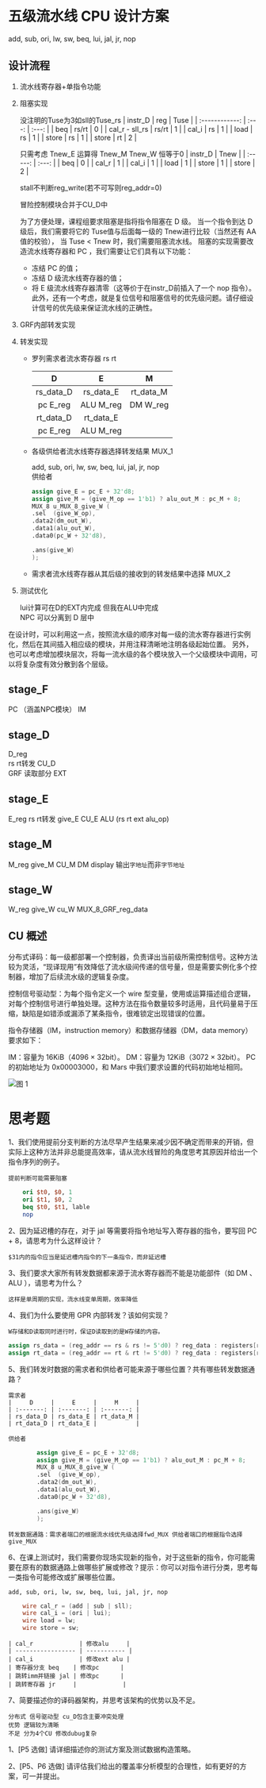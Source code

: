 # 五级流水线 CPU 设计方案        
add, sub, ori, lw, sw, beq, lui, jal, jr, nop

## 设计流程   

1. 流水线寄存器+单指令功能  
2. 阻塞实现   

    没注明的Tuse为3如sll的Tuse_rs
    |    instr_D     |  reg  | Tuse  |
    | :------------: | :---: | :---: |
    |      beq       | rs/rt |   0   |
    | cal_r - sll_rs | rs/rt |   1   |
    |     cal_i      |  rs   |   1   |
    |      load      |  rs   |   1   |
    |     store      |  rs   |   1   |
    |     store      |  rt   |   2   |
    
    只需考虑 Tnew_E 运算得 Tnew_M Tnew_W 恒等于0
    | instr_D | Tnew  |
    | :-----: | :---: |
    |   beq   |   0   |
    |  cal_r  |   1   |
    |  cal_i  |   1   |
    |  load   |   1   |
    |  store  |   1   |
    |  store  |   2   |

    stall不判断reg_write(若不可写则reg_addr=0)

    冒险控制模块合并于CU_D中

    为了方便处理，课程组要求阻塞是指将指令阻塞在 D 级。
    当一个指令到达 D 级后，我们需要将它的 Tuse值与后面每一级的 Tnew进行比较（当然还有 AA 值的校验），
    当 Tuse < Tnew 时，我们需要阻塞流水线。
    阻塞的实现需要改造流水线寄存器和 PC ，我们需要让它们具有以下功能：

    + 冻结 PC 的值；
    + 冻结 D 级流水线寄存器的值；
    + 将 E 级流水线寄存器清零（这等价于在instr_D前插入了一个 nop 指令）。
    此外，还有一个考虑，就是复位信号和阻塞信号的优先级问题。请仔细设计信号的优先级来保证流水线的正确性。

3. GRF内部转发实现
4. 转发实现     
    
    + 罗列需求者流水寄存器 rs rt      

        |     D     |     E     |     M     |
        | :-------: | :-------: | :-------: |
        | rs_data_D | rs_data_E | rt_data_M |
        | pc E_reg  | ALU M_reg | DM W_reg  |
        | rt_data_D | rt_data_E |           |
        | pc E_reg  | ALU M_reg |           |

    + 各级供给者流水线寄存器选择转发结果 MUX_1      

        add, sub, ori, lw, sw, beq, lui, jal, jr, nop       
        供给者  
        ```verilog
        assign give_E = pc_E + 32'd8;
        assign give_M = (give_M_op == 1'b1) ? alu_out_M : pc_M + 8;
        MUX_8 u_MUX_8_give_W (
        .sel  (give_W_op),
        .data2(dm_out_W),
        .data1(alu_out_W),
        .data0(pc_W + 32'd8),

        .ans(give_W)
        );
        ```

    + 需求者流水线寄存器从其后级的接收到的转发结果中选择 MUX_2
         
   
5. 测试优化

    lui计算可在D的EXT内完成 但我在ALU中完成     
    NPC 可以分离到 D 层中

在设计时，可以利用这一点，按照流水级的顺序对每一级的流水寄存器进行实例化，然后在其间插入相应级的模块，并用注释清晰地注明各级起始位置。
另外，也可以考虑增加模块层次，将每一流水级的各个模块放入一个父级模块中调用，可以将复杂度有效分散到各个层级。

## stage_F
PC  （涵盖NPC模块）
IM  

## stage_D
D_reg       
rs rt转发
CU_D     
GRF 读取部分
EXT

## stage_E
E_reg
rs rt转发
give_E
CU_E
ALU (rs rt ext alu_op)

## stage_M
M_reg
give_M
CU_M
DM display 输出`字地址`而非`字节地址`
## stage_W
W_reg
give_W
cu_W
MUX_8_GRF_reg_data

## CU 概述

分布式译码：每一级都部署一个控制器，负责译出当前级所需控制信号。这种方法较为灵活，“现译现用”有效降低了流水级间传递的信号量，但是需要实例化多个控制器，增加了后续流水级的逻辑复杂度。

控制信号驱动型：为每个指令定义一个 wire 型变量，使用或运算描述组合逻辑，对每个控制信号进行单独处理。这种方法在指令数量较多时适用，且代码量易于压缩，缺陷是如错添或漏添了某条指令，很难锁定出现错误的位置。

指令存储器（IM，instruction memory）和数据存储器（DM，data memory）要求如下：

IM：容量为 16KiB（4096 × 32bit）。
DM：容量为 12KiB（3072 × 32bit）。
PC 的初始地址为 0x00003000，和 Mars 中我们要求设置的代码初始地址相同。


![图 1](images/mips.png)  


# 思考题

1、我们使用提前分支判断的方法尽早产生结果来减少因不确定而带来的开销，但实际上这种方法并非总能提高效率，请从流水线冒险的角度思考其原因并给出一个指令序列的例子。
    
    提前判断可能需要阻塞
```mips
    ori $t0, $0, 1
    ori $t1, $0, 2
    beq $t0, $t1, lable
    nop
```

2、因为延迟槽的存在，对于 jal 等需要将指令地址写入寄存器的指令，要写回 PC + 8，请思考为什么这样设计？

    $31内的指令应当是延迟槽内指令的下一条指令，而非延迟槽

3、我们要求大家所有转发数据都来源于流水寄存器而不能是功能部件（如 DM 、 ALU ），请思考为什么？

    这样是单周期的实现，流水线变单周期，效率降低

4、我们为什么要使用 GPR 内部转发？该如何实现？

    W存储和D读取同时进行时，保证D读取到的是W存储的内容。

```verilog
assign rs_data = (reg_addr == rs & rs != 5'd0) ? reg_data : registers[rs];
assign rt_data = (reg_addr == rt & rt != 5'd0) ? reg_data : registers[rt];
```

5、我们转发时数据的需求者和供给者可能来源于哪些位置？共有哪些转发数据通路？

    需求者
    |     D     |     E     |     M     |
    | :-------: | :-------: | :-------: |
    | rs_data_D | rs_data_E | rt_data_M |
    | rt_data_D | rt_data_E |           |

    供给者
```verilog
        assign give_E = pc_E + 32'd8;
        assign give_M = (give_M_op == 1'b1) ? alu_out_M : pc_M + 8;
        MUX_8 u_MUX_8_give_W (
        .sel  (give_W_op),
        .data2(dm_out_W),
        .data1(alu_out_W),
        .data0(pc_W + 32'd8),

        .ans(give_W)
        );
```
    转发数据通路：需求者端口的根据流水线优先级选择fwd_MUX 供给者端口的根据指令选择give_MUX

6、在课上测试时，我们需要你现场实现新的指令，对于这些新的指令，你可能需要在原有的数据通路上做哪些扩展或修改？提示：你可以对指令进行分类，思考每一类指令可能修改或扩展哪些位置。

    add, sub, ori, lw, sw, beq, lui, jal, jr, nop

```verilog
    wire cal_r = (add | sub | sll);
    wire cal_i = (ori | lui);
    wire load = lw;
    wire store = sw;
```
    | cal_r             | 修改alu     |
    | ----------------- | ----------- |
    | cal_i             | 修改ext alu |
    | 寄存器分支 beq    | 修改pc      |
    | 跳转imm并链接 jal | 修改pc      |
    | 跳转寄存器 jr     |             |

7、简要描述你的译码器架构，并思考该架构的优势以及不足。

    分布式 信号驱动型 cu_D包含主要冲突处理  
    优势 逻辑较为清晰
    不足 分为4个CU 修改dubug复杂

1、[P5 选做] 请详细描述你的测试方案及测试数据构造策略。

2、[P5、P6 选做] 请评估我们给出的覆盖率分析模型的合理性，如有更好的方案，可一并提出。